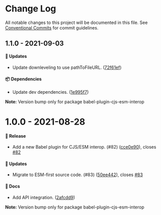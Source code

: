 # Change Log

All notable changes to this project will be documented in this file.
See [Conventional Commits](https://conventionalcommits.org) for commit guidelines.

## 1.1.0 - 2021-09-03

#### 🚀 Updates

- Update downleveling to use pathToFileURL. ([72f61ef](https://github.com/milesj/packemon/commit/72f61ef))

#### 📦 Dependencies

- Update dev dependencies. ([1e995f7](https://github.com/milesj/packemon/commit/1e995f7))

**Note:** Version bump only for package babel-plugin-cjs-esm-interop





# 1.0.0 - 2021-08-28

#### 🎉 Release

- Add a new Babel plugin for CJS/ESM interop. (#82) ([cce0e90](https://github.com/milesj/packemon/commit/cce0e90)), closes [#82](https://github.com/milesj/packemon/issues/82)

#### 🚀 Updates

- Migrate to ESM-first source code. (#83) ([50ee442](https://github.com/milesj/packemon/commit/50ee442)), closes [#83](https://github.com/milesj/packemon/issues/83)

#### 📘 Docs

- Add API integration. ([2afcdd9](https://github.com/milesj/packemon/commit/2afcdd9))

**Note:** Version bump only for package babel-plugin-cjs-esm-interop
